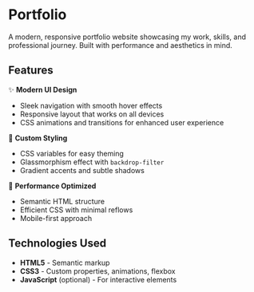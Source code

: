 # Portfolio

A modern, responsive portfolio website showcasing my work, skills, and professional journey. Built with performance and aesthetics in mind.

## Features

✨ **Modern UI Design**  
- Sleek navigation with smooth hover effects
- Responsive layout that works on all devices
- CSS animations and transitions for enhanced user experience

🎨 **Custom Styling**  
- CSS variables for easy theming
- Glassmorphism effect with `backdrop-filter`
- Gradient accents and subtle shadows

🚀 **Performance Optimized**  
- Semantic HTML structure
- Efficient CSS with minimal reflows
- Mobile-first approach

## Technologies Used

- **HTML5** - Semantic markup
- **CSS3** - Custom properties, animations, flexbox
- **JavaScript** (optional) - For interactive elements
